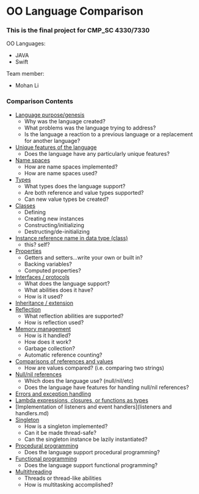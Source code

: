 # OO Language Comparison
### This is the final project for CMP_SC 4330/7330

OO Languages:
* JAVA
* Swift

Team member:
* Mohan Li

### Comparison Contents

* [Language purpose/genesis](purpose.md)
  * Why was the language created?
  * What problems was the language trying to address?
  * Is the language a reaction to a previous language or a replacement for another language?
* [Unique features of the language](unique.md)
  * Does the language have any particularly unique features?
* [Name spaces](namespace.md)
  * How are name spaces implemented?
  * How are name spaces used?
* [Types](types.md)
    * What types does the language support?
    * Are both reference and value types supported?
    * Can new value types be created?
* [Classes](classes.md)
  * Defining
  * Creating new instances
  * Constructing/initializing
  * Destructing/de-initializing
* [Instance reference name in data type (class)](instance.md)
  * this?  self?
* [Properties](properties.md)
  * Getters and setters...write your own or built in?
  * Backing variables?
  * Computed properties?
* [Interfaces / protocols](interfaces.md)
  * What does the language support?
  * What abilities does it have?
  * How is it used?
* [Inheritance / extension](inheritance.md)
* [Reflection](reflection.md)
  * What reflection abilities are supported?
  * How is reflection used?
* [Memory management](memory.md)
  * How is it handled?
  * How does it work?
  * Garbage collection?
  * Automatic reference counting?
* [Comparisons of references and values](comparisons.md)
  * How are values compared? (i.e. comparing two strings)
* [Null/nil references](null.md)
  * Which does the language use? (null/nil/etc)
  * Does the language have features for handling null/nil references?
* [Errors and exception handling](error.md)
* [Lambda expressions, closures, or functions as types](lambda.md)
* [Implementation of listeners and event handlers](listeners and handlers.md)
* [Singleton](singleton.md)
  * How is a singleton implemented?
  * Can it be made thread-safe?
  * Can the singleton instance be lazily instantiated?
* [Procedural programming](procedural_programming.md)
  * Does the language support procedural programming?
* [Functional programming](functional_programming.md)
  * Does the language support functional programming?
* [Multithreading](multitasking.md)
  * Threads or thread-like abilities
  * How is multitasking accomplished?
